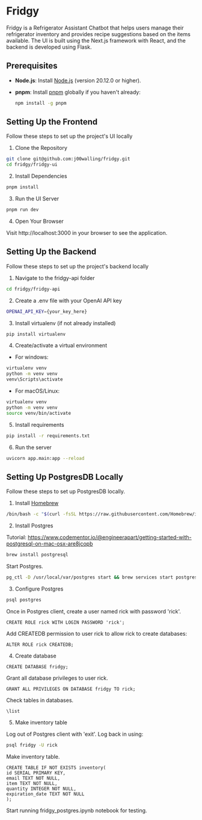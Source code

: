 # Fridgy

Fridgy is a Refrigerator Assistant Chatbot that helps users manage their refrigerator inventory and provides recipe suggestions based on the items available. The UI is built using the Next.js framework with React, and the backend is developed using Flask.

## Prerequisites

- **Node.js**: Install [Node.js](https://nodejs.org/) (version 20.12.0 or higher).
- **pnpm**: Install [pnpm](https://pnpm.io/) globally if you haven't already:

  ```bash
  npm install -g pnpm
  ```

## Setting Up the Frontend

Follow these steps to set up the project's UI locally

1. Clone the Repository

```bash
git clone git@github.com:j00walling/fridgy.git
cd fridgy/fridgy-ui
```

2. Install Dependencies

```bash
pnpm install
```

3. Run the UI Server

```bash
pnpm run dev
```

4. Open Your Browser

Visit http://localhost:3000 in your browser to see the application.


## Setting Up the Backend

Follow these steps to set up the project's backend locally

1. Navigate to the fridgy-api folder

```bash
cd fridgy/fridgy-api
```

2. Create a .env file with your OpenAI API key

```bash
OPENAI_API_KEY={your_key_here}
```

3. Install virtualenv (if not already installed)

```bash
pip install virtualenv
```

4. Create/activate a virtual environment

- For windows:

```bash
virtualenv venv
python -m venv venv
venv\Scripts\activate
```

- For macOS/Linux:

```bash
virtualenv venv
python -m venv venv
source venv/bin/activate
```

5. Install requirements

```bash
pip install -r requirements.txt
```

6. Run the server

```bash
uvicorn app.main:app --reload
```

## Setting Up PostgresDB Locally

Follow these steps to set up PostgresDB locally.

1. Install [Homebrew](https://brew.sh/) 
```bash
/bin/bash -c "$(curl -fsSL https://raw.githubusercontent.com/Homebrew/install/HEAD/install.sh)"
```

2. Install Postgres

Tutorial: https://www.codementor.io/@engineerapart/getting-started-with-postgresql-on-mac-osx-are8jcopb

```bash
brew install postgresql
```

Start Postgres.

```bash
pg_ctl -D /usr/local/var/postgres start && brew services start postgresql
```

3. Configure Postgres
```bash
psql postgres
```

Once in Postgres client, create a user named rick with password 'rick'.

```postgres
CREATE ROLE rick WITH LOGIN PASSWORD 'rick';
```

Add CREATEDB permission to user rick to allow rick to create databases:

```postgres
ALTER ROLE rick CREATEDB;
```

4. Create database
```postgres
CREATE DATABASE fridgy;
```

Grant all database privileges to user rick. 
```postgres
GRANT ALL PRIVILEGES ON DATABASE fridgy TO rick;
```

Check tables in databases.
```postgres
\list
```

5. Make inventory table

Log out of Postgres client with 'exit'. Log back in using:
```bash
psql fridgy -U rick
```

Make inventory table.
```postgres
CREATE TABLE IF NOT EXISTS inventory(
id SERIAL PRIMARY KEY,
email TEXT NOT NULL,
item TEXT NOT NULL,
quantity INTEGER NOT NULL,
expiration_date TEXT NOT NULL
);
```

Start running fridgy_postgres.ipynb notebook for testing.
